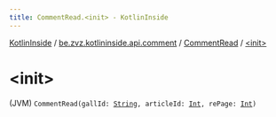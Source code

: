 ```yaml
---
title: CommentRead.<init> - KotlinInside
---
```


[KotlinInside](../../index.html) / [be.zvz.kotlininside.api.comment](../index.html) / [CommentRead](index.html) / [&lt;init&gt;](./-init-.html)

# &lt;init&gt;

(JVM) `CommentRead(gallId: `[`String`](https://kotlinlang.org/api/latest/jvm/stdlib/kotlin/-string/index.html)`, articleId: `[`Int`](https://kotlinlang.org/api/latest/jvm/stdlib/kotlin/-int/index.html)`, rePage: `[`Int`](https://kotlinlang.org/api/latest/jvm/stdlib/kotlin/-int/index.html)`)`